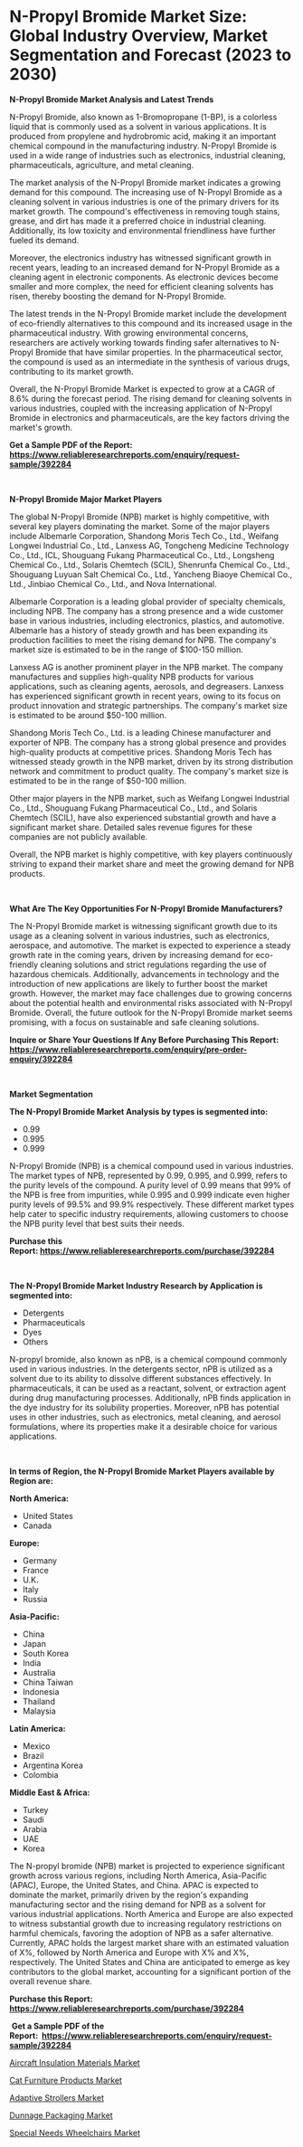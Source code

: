 <p><h1>N-Propyl Bromide Market Size: Global Industry Overview, Market Segmentation and Forecast (2023 to 2030)</h1></p><p><strong>N-Propyl Bromide Market Analysis and Latest Trends</strong></p>
<p><p>N-Propyl Bromide, also known as 1-Bromopropane (1-BP), is a colorless liquid that is commonly used as a solvent in various applications. It is produced from propylene and hydrobromic acid, making it an important chemical compound in the manufacturing industry. N-Propyl Bromide is used in a wide range of industries such as electronics, industrial cleaning, pharmaceuticals, agriculture, and metal cleaning.</p><p>The market analysis of the N-Propyl Bromide market indicates a growing demand for this compound. The increasing use of N-Propyl Bromide as a cleaning solvent in various industries is one of the primary drivers for its market growth. The compound's effectiveness in removing tough stains, grease, and dirt has made it a preferred choice in industrial cleaning. Additionally, its low toxicity and environmental friendliness have further fueled its demand.</p><p>Moreover, the electronics industry has witnessed significant growth in recent years, leading to an increased demand for N-Propyl Bromide as a cleaning agent in electronic components. As electronic devices become smaller and more complex, the need for efficient cleaning solvents has risen, thereby boosting the demand for N-Propyl Bromide.</p><p>The latest trends in the N-Propyl Bromide market include the development of eco-friendly alternatives to this compound and its increased usage in the pharmaceutical industry. With growing environmental concerns, researchers are actively working towards finding safer alternatives to N-Propyl Bromide that have similar properties. In the pharmaceutical sector, the compound is used as an intermediate in the synthesis of various drugs, contributing to its market growth.</p><p>Overall, the N-Propyl Bromide Market is expected to grow at a CAGR of 8.6% during the forecast period. The rising demand for cleaning solvents in various industries, coupled with the increasing application of N-Propyl Bromide in electronics and pharmaceuticals, are the key factors driving the market's growth.</p></p>
<p><strong>Get a Sample PDF of the Report:&nbsp; <a href="https://www.reliableresearchreports.com/enquiry/request-sample/392284">https://www.reliableresearchreports.com/enquiry/request-sample/392284</a></strong></p>
<p>&nbsp;</p>
<p><strong>N-Propyl Bromide Major Market Players</strong></p>
<p><p>The global N-Propyl Bromide (NPB) market is highly competitive, with several key players dominating the market. Some of the major players include Albemarle Corporation, Shandong Moris Tech Co., Ltd., Weifang Longwei Industrial Co., Ltd., Lanxess AG, Tongcheng Medicine Technology Co., Ltd., ICL, Shouguang Fukang Pharmaceutical Co., Ltd., Longsheng Chemical Co., Ltd., Solaris Chemtech (SCIL), Shenrunfa Chemical Co., Ltd., Shouguang Luyuan Salt Chemical Co., Ltd., Yancheng Biaoye Chemical Co., Ltd., Jinbiao Chemical Co., Ltd., and Nova International.</p><p>Albemarle Corporation is a leading global provider of specialty chemicals, including NPB. The company has a strong presence and a wide customer base in various industries, including electronics, plastics, and automotive. Albemarle has a history of steady growth and has been expanding its production facilities to meet the rising demand for NPB. The company's market size is estimated to be in the range of $100-150 million.</p><p>Lanxess AG is another prominent player in the NPB market. The company manufactures and supplies high-quality NPB products for various applications, such as cleaning agents, aerosols, and degreasers. Lanxess has experienced significant growth in recent years, owing to its focus on product innovation and strategic partnerships. The company's market size is estimated to be around $50-100 million.</p><p>Shandong Moris Tech Co., Ltd. is a leading Chinese manufacturer and exporter of NPB. The company has a strong global presence and provides high-quality products at competitive prices. Shandong Moris Tech has witnessed steady growth in the NPB market, driven by its strong distribution network and commitment to product quality. The company's market size is estimated to be in the range of $50-100 million.</p><p>Other major players in the NPB market, such as Weifang Longwei Industrial Co., Ltd., Shouguang Fukang Pharmaceutical Co., Ltd., and Solaris Chemtech (SCIL), have also experienced substantial growth and have a significant market share. Detailed sales revenue figures for these companies are not publicly available.</p><p>Overall, the NPB market is highly competitive, with key players continuously striving to expand their market share and meet the growing demand for NPB products.</p></p>
<p>&nbsp;</p>
<p><strong>What Are The Key Opportunities For N-Propyl Bromide Manufacturers?</strong></p>
<p><p>The N-Propyl Bromide market is witnessing significant growth due to its usage as a cleaning solvent in various industries, such as electronics, aerospace, and automotive. The market is expected to experience a steady growth rate in the coming years, driven by increasing demand for eco-friendly cleaning solutions and strict regulations regarding the use of hazardous chemicals. Additionally, advancements in technology and the introduction of new applications are likely to further boost the market growth. However, the market may face challenges due to growing concerns about the potential health and environmental risks associated with N-Propyl Bromide. Overall, the future outlook for the N-Propyl Bromide market seems promising, with a focus on sustainable and safe cleaning solutions.</p></p>
<p><strong>Inquire or Share Your Questions If Any Before Purchasing This Report: <a href="https://www.reliableresearchreports.com/enquiry/pre-order-enquiry/392284">https://www.reliableresearchreports.com/enquiry/pre-order-enquiry/392284</a></strong></p>
<p>&nbsp;</p>
<p><strong>Market Segmentation</strong></p>
<p><strong>The N-Propyl Bromide Market Analysis by types is segmented into:</strong></p>
<p><ul><li>0.99</li><li>0.995</li><li>0.999</li></ul></p>
<p><p>N-Propyl Bromide (NPB) is a chemical compound used in various industries. The market types of NPB, represented by 0.99, 0.995, and 0.999, refers to the purity levels of the compound. A purity level of 0.99 means that 99% of the NPB is free from impurities, while 0.995 and 0.999 indicate even higher purity levels of 99.5% and 99.9% respectively. These different market types help cater to specific industry requirements, allowing customers to choose the NPB purity level that best suits their needs.</p></p>
<p><strong>Purchase this Report:&nbsp;<a href="https://www.reliableresearchreports.com/purchase/392284">https://www.reliableresearchreports.com/purchase/392284</a></strong></p>
<p>&nbsp;</p>
<p><strong>The N-Propyl Bromide Market Industry Research by Application is segmented into:</strong></p>
<p><ul><li>Detergents</li><li>Pharmaceuticals</li><li>Dyes</li><li>Others</li></ul></p>
<p><p>N-propyl bromide, also known as nPB, is a chemical compound commonly used in various industries. In the detergents sector, nPB is utilized as a solvent due to its ability to dissolve different substances effectively. In pharmaceuticals, it can be used as a reactant, solvent, or extraction agent during drug manufacturing processes. Additionally, nPB finds application in the dye industry for its solubility properties. Moreover, nPB has potential uses in other industries, such as electronics, metal cleaning, and aerosol formulations, where its properties make it a desirable choice for various applications.</p></p>
<p>&nbsp;</p>
<p><strong>In terms of Region, the N-Propyl Bromide Market Players available by Region are:</strong></p>
<p>
    <p> <strong> North America: </strong>
        <ul>
            <li>United States</li>
            <li>Canada</li>
        </ul>
        </p> 
    <p> <strong> Europe: </strong>
        <ul>
            <li>Germany</li>
            <li>France</li>
            <li>U.K.</li>
            <li>Italy</li>
            <li>Russia</li>
        </ul>
        </p> 
    <p> <strong> Asia-Pacific: </strong>
        <ul>
            <li>China</li>
            <li>Japan</li>
            <li>South Korea</li>
            <li>India</li>
            <li>Australia</li>
            <li>China Taiwan</li>
            <li>Indonesia</li>
            <li>Thailand</li>
            <li>Malaysia</li>
        </ul>
        </p> 
    <p> <strong> Latin America: </strong>
        <ul>
            <li>Mexico</li>
            <li>Brazil</li>
            <li>Argentina Korea</li>
            <li>Colombia</li>
        </ul>
        </p> 
    <p> <strong> Middle East & Africa: </strong>
        <ul>
            <li>Turkey</li>
            <li>Saudi</li>
            <li>Arabia</li>
            <li>UAE</li>
            <li>Korea</li>
        </ul>
    </p>
    </p>
<p><p>The N-propyl bromide (NPB) market is projected to experience significant growth across various regions, including North America, Asia-Pacific (APAC), Europe, the United States, and China. APAC is expected to dominate the market, primarily driven by the region's expanding manufacturing sector and the rising demand for NPB as a solvent for various industrial applications. North America and Europe are also expected to witness substantial growth due to increasing regulatory restrictions on harmful chemicals, favoring the adoption of NPB as a safer alternative. Currently, APAC holds the largest market share with an estimated valuation of X%, followed by North America and Europe with X% and X%, respectively. The United States and China are anticipated to emerge as key contributors to the global market, accounting for a significant portion of the overall revenue share.</p></p>
<p><strong>Purchase this Report: <a href="https://www.reliableresearchreports.com/purchase/392284">https://www.reliableresearchreports.com/purchase/392284</a></strong></p>
<p>&nbsp;<strong>Get a Sample PDF of the Report:&nbsp;&nbsp;<a href="https://www.reliableresearchreports.com/enquiry/request-sample/392284">https://www.reliableresearchreports.com/enquiry/request-sample/392284</a></strong></p>
<p><strong></strong></p>
<p><p><a href="https://medium.com/@adolfoadams1988/aircraft-insulation-materials-market-research-report-its-history-and-forecast-2023-to-2030-96eda40bb55f">Aircraft Insulation Materials Market</a></p><p><a href="https://www.linkedin.com/pulse/decoding-cat-furniture-products-market-deep-dive-latest-o6ioe/">Cat Furniture Products Market</a></p><p><a href="https://www.linkedin.com/pulse/adaptive-strollers-market-research-report-provides-thorough-kay2e/">Adaptive Strollers Market</a></p><p><a href="https://medium.com/@rosaerluke/dunnage-packaging-nbsp-market-focuses-on-market-share-size-and-projected-forecast-till-2030-98904919160c">Dunnage Packaging Market</a></p><p><a href="https://www.linkedin.com/pulse/special-needs-wheelchairs-market-research-report-unlocks-bdlze/">Special Needs Wheelchairs Market</a></p></p>